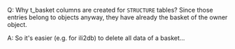 <!---
this page is not (yet) published. Here we collect stuff that should be noted somewhere, but is not documented.
--->

Q: Why t_basket columns are created for `STRUCTURE` tables? Since those entries belong to objects anyway, they have already the basket of the owner object.

A: So it's easier (e.g. for ili2db) to delete all data of a basket...
